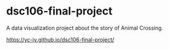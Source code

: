 # dsc106-final-project

A data visualization project about the story of Animal Crossing.

https://yc-jy.github.io/dsc106-final-project/
